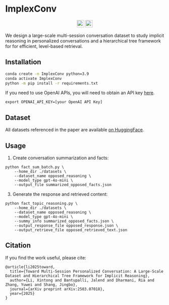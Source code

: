 # ImplexConv
<p align="center">
  <a href="https://arxiv.org/abs/2503.07018"><img src="https://img.shields.io/badge/📝-Paper-blue" height="23"></a>
  <a href="https://huggingface.co/datasets/Kaylee0501/ImplexConv" ><img src="https://img.shields.io/badge/🤗-Data-green" height="23"></a>
</p>

 We design a large-scale multi-session conversation dataset to study implicit reasoning in personalized conversations and a hierarchical tree framework for for efficient, level-based retrieval.

 ## Installation
```bash
conda create -n ImplexConv python=3.9
conda activate ImplexConv
python -m pip install -r requirements.txt
```
If you need to use OpenAI APIs, you will need to obtain an API key [here](https://beta.openai.com/). 
```
export OPENAI_API_KEY=[your OpenAI API Key]
```

## Dataset
All datasets referenced in the paper are available [on HuggingFace](https://huggingface.co/datasets/Kaylee0501/ImplexConv).


## Usage
1. Create conversation summarization and facts:
```
python fact_sum_batch.py \
    --home_dir ./datasets \
    --dataset_name opposed_reasoning \
    --model_type gpt-4o-mini \
    --output_file summarized_opposed_facts.json
```
3. Generate the response and retrieved content:
```
python fact_topic_reasoning.py \
    --home_dir ./datasets \
    --dataset_name opposed_reasoning \
    --model_type gpt-4o-mini \
    --summy_info summarized_opposed_facts.json \
    --output_response_file opposed_response.json \
    --output_retrieve_file opposed_retrieved_text.json
```

## Citation
If you find the work useful, please cite:

```
@article{li2025toward,
  title={Toward Multi-Session Personalized Conversation: A Large-Scale Dataset and Hierarchical Tree Framework for Implicit Reasoning},
  author={Li, Xintong and Bantupalli, Jalend and Dharmani, Ria and Zhang, Yuwei and Shang, Jingbo},
  journal={arXiv preprint arXiv:2503.07018},
  year={2025}
}
```
